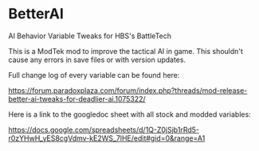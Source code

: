 # BetterAI
AI Behavior Variable Tweaks for HBS's BattleTech

This is a ModTek mod to improve the tactical AI in game.  This shouldn't cause any errors in save files or with version updates.

Full change log of every variable can be found here:

https://forum.paradoxplaza.com/forum/index.php?threads/mod-release-better-ai-tweaks-for-deadlier-ai.1075322/

Here is a link to the googledoc sheet with all stock and modded variables:

https://docs.google.com/spreadsheets/d/1Q-Z0jSjb1rRd5-r0zYHwH_yES8cgVdmv-kE2WS_7lHE/edit#gid=0&range=A1
